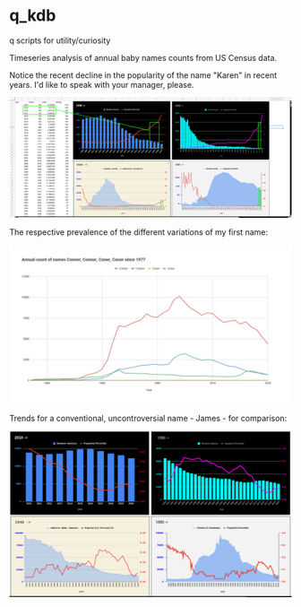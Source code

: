 # q_kdb
q scripts for utility/curiosity

Timeseries analysis of annual baby names counts from US Census data.

Notice the recent decline in the popularity of the name "Karen" in recent years.  I'd like to speak with your manager, please.

![alt text](https://github.com/conner-mcnicholas/q_kdb/blob/main/babynames/karen.png?raw=true)

The respective prevalence of the different variations of my first name:

![alt text](https://github.com/conner-mcnicholas/q_kdb/blob/main/babynames/connerplots.png?raw=true)

Trends for a conventional, uncontroversial name - James - for comparison:

![alt text](https://github.com/conner-mcnicholas/q_kdb/blob/main/babynames/james.png?raw=true)
